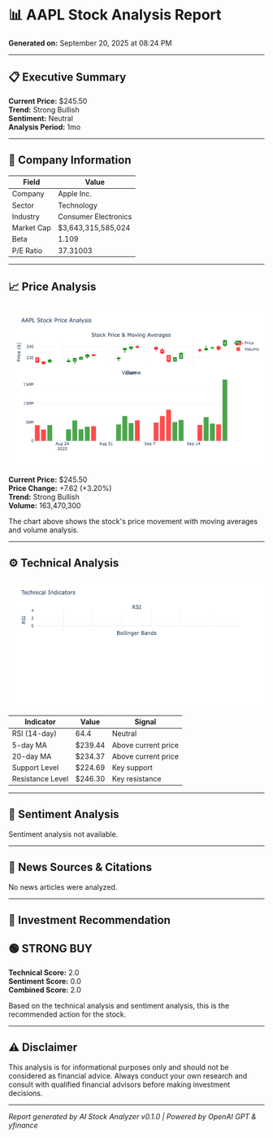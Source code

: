 # 📊 AAPL Stock Analysis Report

**Generated on:** September 20, 2025 at 08:24 PM

---

## 📋 Executive Summary


**Current Price:** $245.50  
**Trend:** Strong Bullish  
**Sentiment:** Neutral  
**Analysis Period:** 1mo


---

## 🏢 Company Information


| Field | Value |
|-------|-------|
| Company | Apple Inc. |
| Sector | Technology |
| Industry | Consumer Electronics |
| Market Cap | $3,643,315,585,024 |
| Beta | 1.109 |
| P/E Ratio | 37.31003 |


---

## 📈 Price Analysis

![Price Chart](AAPL_price_chart.png)


**Current Price:** $245.50  
**Price Change:** +7.62 (+3.20%)  
**Trend:** Strong Bullish  
**Volume:** 163,470,300  

The chart above shows the stock's price movement with moving averages and volume analysis.


---

## ⚙️ Technical Analysis

![Technical Indicators](AAPL_technical_chart.png)


| Indicator | Value | Signal |
|-----------|-------|--------|
| RSI (14-day) | 64.4 | Neutral |
| 5-day MA | $239.44 | Above current price |
| 20-day MA | $234.37 | Above current price |
| Support Level | $224.69 | Key support |
| Resistance Level | $246.30 | Key resistance |


---

## 📰 Sentiment Analysis

Sentiment analysis not available.

---

## 📑 News Sources & Citations

No news articles were analyzed.

---

## 🎯 Investment Recommendation


## 🟢 STRONG BUY

**Technical Score:** 2.0  
**Sentiment Score:** 0.0  
**Combined Score:** 2.0

Based on the technical analysis and sentiment analysis, this is the recommended action for the stock.


---

## ⚠️ Disclaimer

This analysis is for informational purposes only and should not be considered as financial advice. 
Always conduct your own research and consult with qualified financial advisors before making investment decisions.

---

*Report generated by AI Stock Analyzer v0.1.0 | Powered by OpenAI GPT & yfinance*
